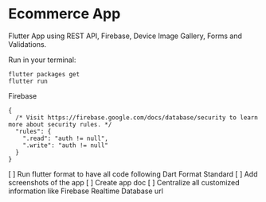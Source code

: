 # Ecommerce App

Flutter App using REST API, Firebase, Device Image Gallery, Forms and Validations.


Run in your terminal:
```
flutter packages get
flutter run
```

Firebase
```
{
  /* Visit https://firebase.google.com/docs/database/security to learn more about security rules. */
  "rules": {
    ".read": "auth != null",
    ".write": "auth != null"
  }
}
```

[ ] Run flutter format to have all code following Dart Format Standard
[ ] Add screenshots of the app
[ ] Create app doc
[ ] Centralize all customized information like Firebase Realtime Database url
